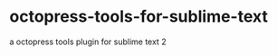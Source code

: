 octopress-tools-for-sublime-text
================================

a octopress tools plugin for sublime text 2
